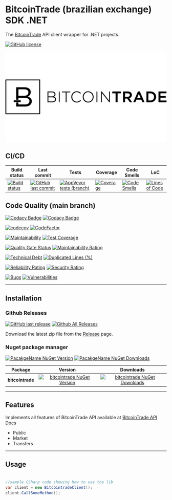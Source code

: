 # BitcoinTrade (brazilian exchange) SDK .NET

The [BitcoinTrade](https://bitcointrade.com.br) API client wrapper for .NET projects.

[![GitHub license](https://img.shields.io/github/license/guibranco/bitcointrade-sdk-dotnet)](https://github.com/guibranco/bitcointrade-sdk-dotnet)

![Bitcointrade](https://raw.githubusercontent.com/guibranco/bitcointrade-sdk-dotnet/main/logo.png)


## CI/CD

| Build status | Last commit | Tests | Coverage | Code Smells | LoC | 
|--------------|-------------|-------|-------|-------|-------|
| [![Build status](https://ci.appveyor.com/api/projects/status/dekoywhywve3258w?svg=true)](https://ci.appveyor.com/project/guibranco/bitcointrade-sdk-dotnet) | [![GitHub last commit](https://img.shields.io/github/last-commit/guibranco/bitcointrade-sdk-dotnet/main)](https://github.com/guibranco/bitcointrade-sdk-dotnet) | [![AppVeyor tests (branch)](https://img.shields.io/appveyor/tests/guibranco/bitcointrade-sdk-dotnet/main?compact_message)](https://ci.appveyor.com/project/guibranco/bitcointrade-sdk-dotnet/branch/main/tests) | [![Coverage](https://sonarcloud.io/api/project_badges/measure?project=guibranco_bitcointrade-sdk-dotnet-dotnet&metric=coverage&branch=main)](https://sonarcloud.io/dashboard?id=guibranco_bitcointrade-sdk-dotnet-dotnet) | [![Code Smells](https://sonarcloud.io/api/project_badges/measure?project=guibranco_bitcointrade-sdk-dotnet-dotnet&metric=code_smells&branch=main)](https://sonarcloud.io/dashboard?id=guibranco_bitcointrade-sdk-dotnet-dotnet) | [![Lines of Code](https://sonarcloud.io/api/project_badges/measure?project=guibranco_bitcointrade-sdk-dotnet-dotnet&metric=ncloc&branch=main)](https://sonarcloud.io/dashboard?id=guibranco_bitcointrade-sdk-dotnet-dotnet) | 

## Code Quality (main branch)

[![Codacy Badge](https://app.codacy.com/project/badge/Grade/8bac161fe4584176bf8f681639c27ae9)](https://www.codacy.com/gh/guibranco/bitcointrade-sdk-dotnet/dashboard?utm_source=github.com&amp;utm_medium=referral&amp;utm_content=gguibranco/bitcointrade-sdk-dotnet&amp;utm_campaign=Badge_Grade)
[![Codacy Badge](https://app.codacy.com/project/badge/Coverage/8bac161fe4584176bf8f681639c27ae9)](https://www.codacy.com/gh/guibranco/bitcointrade-sdk-dotnet/dashboard?utm_source=github.com&utm_medium=referral&utm_content=guibranco/bitcointrade-sdk-dotnet&utm_campaign=Badge_Coverage)

[![codecov](https://codecov.io/gh/guibranco/bitcointrade-sdk-dotnet/branch/main/graph/badge.svg)](https://codecov.io/gh/guibranco/bitcointrade-sdk-dotnet)
[![CodeFactor](https://www.codefactor.io/repository/github/guibranco/bitcointrade-sdk-dotnet/badge)](https://www.codefactor.io/repository/github/guibranco/bitcointrade-sdk-dotnet)

[![Maintainability](https://api.codeclimate.com/v1/badges/9608176406607e244eed/maintainability)](https://codeclimate.com/github/guibranco/bitcointrade-sdk-dotnet/maintainability)
[![Test Coverage](https://api.codeclimate.com/v1/badges/9608176406607e244eed/test_coverage)](https://codeclimate.com/github/guibranco/bitcointrade-sdk-dotnet/test_coverage)

[![Quality Gate Status](https://sonarcloud.io/api/project_badges/measure?project=guibranco_bitcointrade-sdk-dotnet&metric=alert_status)](https://sonarcloud.io/dashboard?id=guibranco_bitcointrade-sdk-dotnet)
[![Maintainability Rating](https://sonarcloud.io/api/project_badges/measure?project=guibranco_bitcointrade-sdk-dotnet&metric=sqale_rating)](https://sonarcloud.io/dashboard?id=guibranco_bitcointrade-sdk-dotnet-dotnet)

[![Technical Debt](https://sonarcloud.io/api/project_badges/measure?project=guibranco_bitcointrade-sdk-dotnet&metric=sqale_index)](https://sonarcloud.io/dashboard?id=guibranco_bitcointrade-sdk-dotnet)
[![Duplicated Lines (%)](https://sonarcloud.io/api/project_badges/measure?project=guibranco_bitcointrade-sdk-dotnet&metric=duplicated_lines_density)](https://sonarcloud.io/dashboard?id=guibranco_bitcointrade-sdk-dotnet-dotnet)

[![Reliability Rating](https://sonarcloud.io/api/project_badges/measure?project=guibranco_bitcointrade-sdk-dotnet&metric=reliability_rating)](https://sonarcloud.io/dashboard?id=guibranco_bitcointrade-sdk-dotnet-dotnet)
[![Security Rating](https://sonarcloud.io/api/project_badges/measure?project=guibranco_bitcointrade-sdk-dotnet&metric=security_rating)](https://sonarcloud.io/dashboard?id=guibranco_bitcointrade-sdk-dotnet-dotnet)

[![Bugs](https://sonarcloud.io/api/project_badges/measure?project=guibranco_bitcointrade-sdk-dotnet&metric=bugs)](https://sonarcloud.io/dashboard?id=guibranco_bitcointrade-sdk-dotnet)
[![Vulnerabilities](https://sonarcloud.io/api/project_badges/measure?project=guibranco_bitcointrade-sdk-dotnet&metric=vulnerabilities)](https://sonarcloud.io/dashboard?id=guibranco_bitcointrade-sdk-dotnet-dotnet)

---

## Installation

### Github Releases

[![GitHub last release](https://img.shields.io/github/release-date/guibranco/bitcointrade-sdk-dotnet.svg?style=flat)](https://github.com/guibranco/bitcointrade-sdk-dotnet) [![Github All Releases](https://img.shields.io/github/downloads/guibranco/bitcointrade-sdk-dotnet/total.svg?style=flat)](https://github.com/guibranco/bitcointrade-sdk-dotnet)

Download the latest zip file from the [Release](https://github.com/guibranco/bitcointrade-sdk-dotnet/releases) page.

### Nuget package manager

[![PacakgeName NuGet Version](https://img.shields.io/nuget/v/bitcointrade.svg?style=flat)](https://www.nuget.org/packages/bitcointrade/)
[![PacakgeName NuGet Downloads](https://img.shields.io/nuget/dt/bitcointrade.svg?style=flat)](https://www.nuget.org/packages/bitcointrade/)

| Package | Version | Downloads |
|------------------|:-------:|:-------:|
| **bitcointrade** | [![bitcointrade NuGet Version](https://img.shields.io/nuget/v/bitcointrade.svg?style=flat)](https://www.nuget.org/packages/bitcointrade/) | [![bitcointrade NuGet Downloads](https://img.shields.io/nuget/dt/bitcointrade.svg?style=flat)](https://www.nuget.org/packages/bitcointrade/) |

---

## Features

Implements all features of BitcoinTrade API available at [BitcoinTrade API Docs](https://apidocs.bitcointrade.com.br/)

- Public
- Market
- Transfers

---

## Usage

```cs

//sample CSharp code showing how to use the lib
var client = new BitcointradeClient();
client.CallSomeMethod();

```
